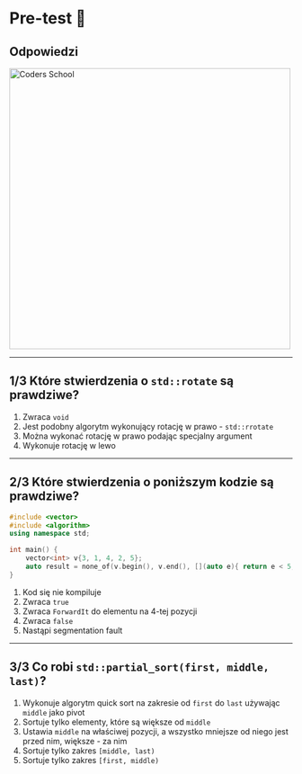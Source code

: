 
<!-- .slide: data-background="#111111" -->

# Pre-test 📝

## Odpowiedzi

<a href="https://coders.school">
    <img width="500" src="../img/coders_school_logo.png" alt="Coders School" class="plain">
</a>

___

## 1/3 Które stwierdzenia o `std::rotate` są prawdziwe?

1. <!-- .element: class="fragment highlight-red" --> Zwraca <code>void</code>
2. <!-- .element: class="fragment highlight-red" --> Jest podobny algorytm wykonujący rotację w prawo - <code>std::rrotate</code>
3. <!-- .element: class="fragment highlight-red" --> Można wykonać rotację w prawo podając specjalny argument
4. <!-- .element: class="fragment highlight-green" --> Wykonuje rotację w lewo

___

## 2/3 Które stwierdzenia o poniższym kodzie są prawdziwe?

```cpp
#include <vector>
#include <algorithm>
using namespace std;

int main() {
    vector<int> v{3, 1, 4, 2, 5};
    auto result = none_of(v.begin(), v.end(), [](auto e){ return e < 5; });
}
```

1. <!-- .element: class="fragment highlight-red" --> Kod się nie kompiluje
2. <!-- .element: class="fragment highlight-red" --> Zwraca <code>true</code>
3. <!-- .element: class="fragment highlight-red" --> Zwraca <code>ForwardIt</code> do elementu na 4-tej pozycji
4. <!-- .element: class="fragment highlight-green" --> Zwraca <code>false</code>
5. <!-- .element: class="fragment highlight-red" --> Nastąpi segmentation fault

___

## 3/3 Co robi `std::partial_sort(first, middle, last)`?

1. <!-- .element: class="fragment highlight-red" --> Wykonuje algorytm quick sort na zakresie od <code>first</code> do <code>last</code> używając <code>middle</code> jako pivot
2. <!-- .element: class="fragment highlight-red" --> Sortuje tylko elementy, które są większe od <code>middle</code>
3. <!-- .element: class="fragment highlight-red" --> Ustawia <code>middle</code> na właściwej pozycji, a wszystko mniejsze od niego jest przed nim, większe - za nim
4. <!-- .element: class="fragment highlight-red" --> Sortuje tylko zakres <code>[middle, last)</code>
5. <!-- .element: class="fragment highlight-green" --> Sortuje tylko zakres <code>[first, middle)</code>
